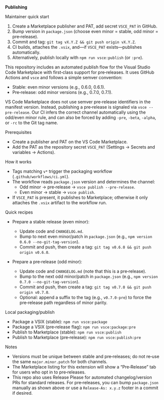 **Publishing**

Maintainer quick start

1. Create a Marketplace publisher and PAT, add secret `VSCE_PAT` in GitHub.
2. Bump version in `package.json` (choose even minor = stable, odd minor = pre‑release).
3. Commit and tag: `git tag vX.Y.Z && git push origin vX.Y.Z`.
4. CI builds, attaches the `.vsix`, and—if `VSCE_PAT` exists—publishes automatically.
5. Alternatively, publish locally with `npm run vsce:publish` (or `:pre`).

This repository includes an automated publish flow for the Visual Studio Code Marketplace with first‑class support for pre‑releases. It uses GitHub Actions and `vsce` and follows a simple semver convention:

- Stable: even minor versions (e.g., 0.6.0, 0.6.1).
- Pre‑release: odd minor versions (e.g., 0.7.0, 0.7.1).

VS Code Marketplace does not use semver pre‑release identifiers in the manifest version. Instead, publishing a pre‑release is signaled via `vsce --pre-release`. Our CI infers the correct channel automatically using the odd/even minor rule, and can also be forced by adding `-pre`, `-beta`, `-alpha`, or `-rc` to the Git tag name.

Prerequisites

- Create a publisher and PAT on the VS Code Marketplace.
- Add the PAT as the repository secret `VSCE_PAT` (Settings → Secrets and variables → Actions).

How it works

- Tags matching `v*` trigger the packaging workflow (`.github/workflows/ci.yml`).
- The workflow reads `package.json` version and determines the channel:
  - Odd minor → pre‑release → `vsce publish --pre-release`.
  - Even minor → stable → `vsce publish`.
- If `VSCE_PAT` is present, it publishes to Marketplace; otherwise it only attaches the `.vsix` artifact to the workflow run.

Quick recipes

- Prepare a stable release (even minor):
  - Update code and `CHANGELOG.md`.
  - Bump to next even minor/patch in `package.json` (e.g., `npm version 0.6.0 --no-git-tag-version`).
  - Commit and push, then create a tag: `git tag v0.6.0 && git push origin v0.6.0`.

- Prepare a pre‑release (odd minor):
  - Update code and `CHANGELOG.md` (note that this is a pre‑release).
  - Bump to the next odd minor/patch in `package.json` (e.g., `npm version 0.7.0 --no-git-tag-version`).
  - Commit and push, then create a tag: `git tag v0.7.0 && git push origin v0.7.0`.
  - Optional: append a suffix to the tag (e.g., `v0.7.0-pre`) to force the pre‑release path regardless of minor parity.

Local packaging/publish

- Package a VSIX (stable): `npm run vsce:package`
- Package a VSIX (pre‑release flag): `npm run vsce:package:pre`
- Publish to Marketplace (stable): `npm run vsce:publish`
- Publish to Marketplace (pre‑release): `npm run vsce:publish:pre`

Notes

- Versions must be unique between stable and pre‑releases; do not re‑use the same `major.minor.patch` for both channels.
- The Marketplace listing for this extension will show a “Pre‑Release” tab for users who opt in to pre‑releases.
- This repo also uses Release Please for automated changelog/version PRs for standard releases. For pre‑releases, you can bump `package.json` manually as shown above or use a `Release-As: x.y.z` footer in a commit if desired.
